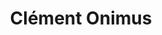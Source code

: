 ---
title: "Clément Onimus"
excerpt: "Project Participant"
sidebar:
  - title: "Julien Loiseau"
    text: "Project Participant"
    links:
        label: "Website"
        icon: "fas fa-fw fa-link"
        url: "https://iremam.cnrs.fr/spip.php?article4549"
toc: true
toc_sticky: true
layout: single
---